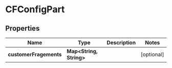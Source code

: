 

# CFConfigPart

## Properties

Name | Type | Description | Notes
------------ | ------------- | ------------- | -------------
**customerFragements** | **Map&lt;String, String&gt;** |  |  [optional]



